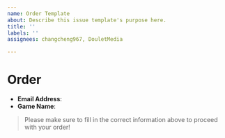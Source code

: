 ```yaml
---
name: Order Template
about: Describe this issue template's purpose here.
title: ''
labels: ''
assignees: changcheng967, DouletMedia

---
```


# Order

- **Email Address**: 
- **Game Name**: 

> Please make sure to fill in the correct information above to proceed with your order!
